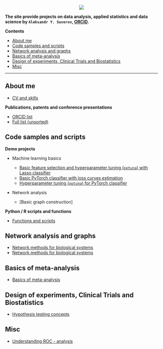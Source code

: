
<p align="center">
  <img src="https://aysuvorov.github.io/docs/promotion/main_logo.png" />
</p>


**The site provide projects on data analysis, applied statistics and data science by  `Aleksandr Y. Suvorov`, [ORCID](https://orcid.org/0000-0002-2224-0019).**

**Contents**

- [About me](#about-me)
- [Code samples and scripts](#code-samples-and-scripts)
- [Network analysis and graphs](#network-analysis-and-graphs)
- [Basics of meta-analysis](#basics-of-meta-analysis)
- [Design of experiments, Clinical Trials and Biostatistics](#design-of-experiments-clinical-trials-and-biostatistics)
- [Misc](#misc)

---

## About me

- [CV and skills](./docs/promotion/cv/cv_raw.html)

**Publications, patents and conference presentations**

- [ORCID list](https://orcid.org/0000-0002-2224-0019)
- [Full list (unsorted)](./docs/promotion/cv/pub_list_total.md)

## Code samples and scripts

**Demo projects**

- Machine learning basics

  - [Basic feature selection and hyperparameter tuning (`optuna`) with Lasso classifier](https://www.kaggle.com/aleksandrsuvorov/demo-quark-lasso-p1-6-01-2023)
  - [Basic PyTorch classifier with loss curves estimation](https://www.kaggle.com/aleksandrsuvorov/demo-quark-torch-p2-6-01-2023)
  - [Hyperparameter tuning (`optuna`) for PyTorch classifier](https://www.kaggle.com/aleksandrsuvorov/demo-quark-torch-optuna-p3-6-01-2023)

- Network analysis

  - [Basic graph construction]

**Python / R scripts and functions**

- [Functions and scripts](https://github.com/aysuvorov/medstats)

## Network analysis and graphs

- [Network methods for biological systems](https://raw.githubusercontent.com/aysuvorov/aysuvorov.github.io/main/docs/pages/networks/paren_syn_corr_guide/index.html)
- [Network methods for biological systems](https://github.com/aysuvorov/aysuvorov.github.io/blob/3d6fcd7fc459831f3df958ce31b3df6584fb37cb/docs/pages/networks/paren_syn_corr_guide/index.html)

## Basics of meta-analysis

- [Basics of meta-analysis](./docs/pages/meta/index.md)

## Design of experiments, Clinical Trials and Biostatistics

  - [Hypothesis testing concepts](./docs/pages/doe/hyp_test/index.md)

## Misc

- [Understanding ROC - analysis](./docs/pages/misc/roc_anal/index.md)

